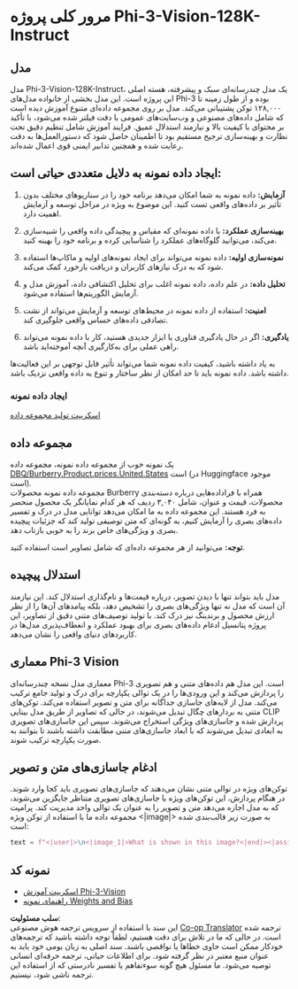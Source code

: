 <!--
CO_OP_TRANSLATOR_METADATA:
{
  "original_hash": "e0a07fd2a30fe2af30b1373df207a5bf",
  "translation_date": "2025-07-17T08:05:36+00:00",
  "source_file": "md/03.FineTuning/FineTuning_Phi-3-visionWandB.md",
  "language_code": "fa"
}
-->
# مرور کلی پروژه Phi-3-Vision-128K-Instruct

## مدل

مدل Phi-3-Vision-128K-Instruct، یک مدل چندرسانه‌ای سبک و پیشرفته، هسته اصلی این پروژه است. این مدل بخشی از خانواده مدل‌های Phi-3 بوده و از طول زمینه تا ۱۲۸,۰۰۰ توکن پشتیبانی می‌کند. مدل بر روی مجموعه داده‌ای متنوع آموزش دیده است که شامل داده‌های مصنوعی و وب‌سایت‌های عمومی با دقت فیلتر شده می‌شود، با تأکید بر محتوای با کیفیت بالا و نیازمند استدلال عمیق. فرایند آموزش شامل تنظیم دقیق تحت نظارت و بهینه‌سازی ترجیح مستقیم بود تا اطمینان حاصل شود که دستورالعمل‌ها به دقت رعایت شده و همچنین تدابیر ایمنی قوی اعمال شده‌اند.

## ایجاد داده نمونه به دلایل متعددی حیاتی است:

1. **آزمایش:** داده نمونه به شما امکان می‌دهد برنامه خود را در سناریوهای مختلف بدون تأثیر بر داده‌های واقعی تست کنید. این موضوع به ویژه در مراحل توسعه و آزمایش اهمیت دارد.

2. **بهینه‌سازی عملکرد:** با داده نمونه‌ای که مقیاس و پیچیدگی داده واقعی را شبیه‌سازی می‌کند، می‌توانید گلوگاه‌های عملکرد را شناسایی کرده و برنامه خود را بهینه کنید.

3. **نمونه‌سازی اولیه:** داده نمونه می‌تواند برای ایجاد نمونه‌های اولیه و ماکاپ‌ها استفاده شود که به درک نیازهای کاربران و دریافت بازخورد کمک می‌کند.

4. **تحلیل داده:** در علم داده، داده نمونه اغلب برای تحلیل اکتشافی داده، آموزش مدل و آزمایش الگوریتم‌ها استفاده می‌شود.

5. **امنیت:** استفاده از داده نمونه در محیط‌های توسعه و آزمایش می‌تواند از نشت تصادفی داده‌های حساس واقعی جلوگیری کند.

6. **یادگیری:** اگر در حال یادگیری فناوری یا ابزار جدیدی هستید، کار با داده نمونه می‌تواند راهی عملی برای به‌کارگیری آنچه آموخته‌اید باشد.

به یاد داشته باشید، کیفیت داده نمونه شما می‌تواند تأثیر قابل توجهی بر این فعالیت‌ها داشته باشد. داده نمونه باید تا حد امکان از نظر ساختار و تنوع به داده واقعی نزدیک باشد.

### ایجاد داده نمونه
[اسکریپت تولید مجموعه داده](./CreatingSampleData.md)

## مجموعه داده

یک نمونه خوب از مجموعه داده نمونه، مجموعه داده [DBQ/Burberry.Product.prices.United.States](https://huggingface.co/datasets/DBQ/Burberry.Product.prices.United.States) است (در Huggingface موجود است).  
مجموعه داده نمونه محصولات Burberry همراه با فراداده‌هایی درباره دسته‌بندی محصولات، قیمت و عنوان، شامل ۳,۰۴۰ ردیف که هر کدام نمایانگر یک محصول منحصر به فرد هستند. این مجموعه داده به ما امکان می‌دهد توانایی مدل در درک و تفسیر داده‌های بصری را آزمایش کنیم، به گونه‌ای که متن توصیفی تولید کند که جزئیات پیچیده بصری و ویژگی‌های خاص برند را به خوبی بازتاب دهد.

**توجه:** می‌توانید از هر مجموعه داده‌ای که شامل تصاویر است استفاده کنید.

## استدلال پیچیده

مدل باید بتواند تنها با دیدن تصویر، درباره قیمت‌ها و نام‌گذاری استدلال کند. این نیازمند آن است که مدل نه تنها ویژگی‌های بصری را تشخیص دهد، بلکه پیامدهای آن‌ها را از نظر ارزش محصول و برندینگ نیز درک کند. با تولید توصیف‌های متنی دقیق از تصاویر، این پروژه پتانسیل ادغام داده‌های بصری برای بهبود عملکرد و انعطاف‌پذیری مدل‌ها در کاربردهای دنیای واقعی را نشان می‌دهد.

## معماری Phi-3 Vision

معماری مدل نسخه چندرسانه‌ای Phi-3 است. این مدل هم داده‌های متنی و هم تصویری را پردازش می‌کند و این ورودی‌ها را در یک توالی یکپارچه برای درک و تولید جامع ترکیب می‌کند. مدل از لایه‌های جاسازی جداگانه برای متن و تصویر استفاده می‌کند. توکن‌های متنی به بردارهای چگال تبدیل می‌شوند، در حالی که تصاویر از طریق مدل بینایی CLIP پردازش شده و جاسازی‌های ویژگی استخراج می‌شوند. سپس این جاسازی‌های تصویری به ابعادی تبدیل می‌شوند که با ابعاد جاسازی‌های متنی مطابقت داشته باشند تا بتوانند به صورت یکپارچه ترکیب شوند.

## ادغام جاسازی‌های متن و تصویر

توکن‌های ویژه در توالی متنی نشان می‌دهند که جاسازی‌های تصویری باید کجا وارد شوند. در هنگام پردازش، این توکن‌های ویژه با جاسازی‌های تصویری متناظر جایگزین می‌شوند، که به مدل اجازه می‌دهد متن و تصویر را به عنوان یک توالی واحد مدیریت کند. پرامپت مجموعه داده ما با استفاده از توکن ویژه <|image|> به صورت زیر قالب‌بندی شده است:

```python
text = f"<|user|>\n<|image_1|>What is shown in this image?<|end|><|assistant|>\nProduct: {row['title']}, Category: {row['category3_code']}, Full Price: {row['full_price']}<|end|>"
```

## نمونه کد
- [اسکریپت آموزش Phi-3-Vision](../../../../code/03.Finetuning/Phi-3-vision-Trainingscript.py)
- [راهنمای نمونه Weights and Bias](https://wandb.ai/byyoung3/mlnews3/reports/How-to-fine-tune-Phi-3-vision-on-a-custom-dataset--Vmlldzo4MTEzMTg3)

**سلب مسئولیت**:  
این سند با استفاده از سرویس ترجمه هوش مصنوعی [Co-op Translator](https://github.com/Azure/co-op-translator) ترجمه شده است. در حالی که ما در تلاش برای دقت هستیم، لطفاً توجه داشته باشید که ترجمه‌های خودکار ممکن است حاوی خطاها یا نواقصی باشند. سند اصلی به زبان بومی خود باید به عنوان منبع معتبر در نظر گرفته شود. برای اطلاعات حیاتی، ترجمه حرفه‌ای انسانی توصیه می‌شود. ما مسئول هیچ گونه سوءتفاهم یا تفسیر نادرستی که از استفاده این ترجمه ناشی شود، نیستیم.